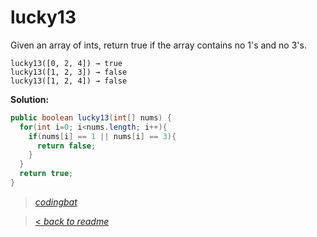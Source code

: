 # lucky13

Given an array of ints, return true if the array contains no 1's and no 3's.

```
lucky13([0, 2, 4]) → true
lucky13([1, 2, 3]) → false
lucky13([1, 2, 4]) → false
```

**Solution:**

```java
public boolean lucky13(int[] nums) {
  for(int i=0; i<nums.length; i++){
    if(nums[i] == 1 || nums[i] == 3){
      return false;
    }
  }
  return true;
}
```

> _[codingbat](https://codingbat.com/prob/p194525)_

> [< _back to readme_](/README.md)